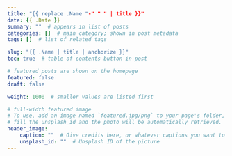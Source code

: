 ```yaml
---
title: "{{ replace .Name "-" " " | title }}"
date: {{ .Date }}
summary: ""  # appears in list of posts
categories: []  # main category; shown in post metadata
tags: []  # list of related tags

slug: "{{ .Name | title | anchorize }}"
toc: true  # table of contents button in post

# featured posts are shown on the homepage
featured: false
draft: false

weight: 1000  # smaller values are listed first

# full-width featured image
# To use, add an image named `featured.jpg/png` to your page's folder, or
# fill the unsplash_id and the photo will be automatically retrieved.
header_image:
    caption: ""  # Give credits here, or whatever captions you want to add (support markdown)
    unsplash_id: ""  # Unsplash ID of the picture
---
```

